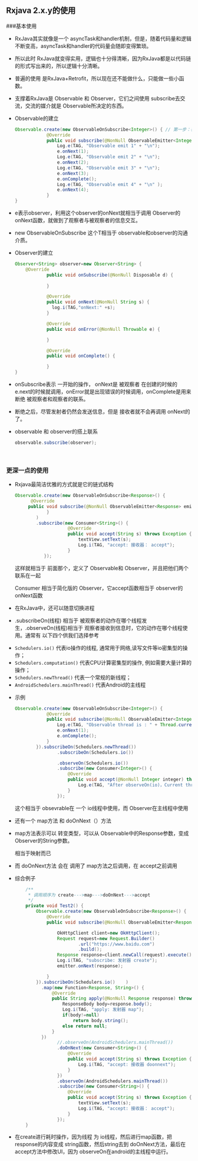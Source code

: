 ## Rxjava 2.x.y的使用



###基本使用

* RxJava其实就像是一个  asyncTask和handler机制，但是，随着代码量和逻辑不断变高，asyncTask和handler的代码量会随即变得繁琐。
* 所以此时 RxJava就变得实用，逻辑也十分得清晰，因为RxJava都是以代码链的形式写出来的，所以逻辑十分清晰。



* 普遍的使用 是RxJava+Retrofit，所以现在还不能做什么，只能做一些小函数。
* 支撑着RxJava是  Observable 和 Observer，它们之间使用 subscribe去交流，交流的媒介就是 Observable所决定的东西。



* Observable的建立

  ```java
  Observable.create(new ObservableOnSubscribe<Integer>() { // 第一步：初始化Observable
              @Override
              public void subscribe(@NonNull ObservableEmitter<Integer> e) throws Exception 			{
                  Log.e(TAG, "Observable emit 1" + "\n");
                  e.onNext(1);
                  Log.e(TAG, "Observable emit 2" + "\n");
                  e.onNext(2);
                  Log.e(TAG, "Observable emit 3" + "\n");
                  e.onNext(3);
                  e.onComplete();
                  Log.e(TAG, "Observable emit 4" + "\n" );
                  e.onNext(4);
              }
  }
  ```



* e表示observer，利用这个observer的onNext就相当于调用  Observer的 onNext函数，就做到了观察者与被观察者的信息交互。
* new ObservableOnSubscribe<T> 这个T相当于 observable和observer的沟通介质。





* Observer的建立

  ```java
  Observer<String> observer=new Observer<String> {
      @Override
              public void onSubscribe(@NonNull Disposable d) {
                  
              }

              @Override
              public void onNext(@NonNull String s) {
  				log.i(TAG,"onNext:" +s);
              }

              @Override
              public void onError(@NonNull Throwable e) {

              }

              @Override
              public void onComplete() {

              }
  }
  ```

*  onSubscribe表示 一开始的操作， onNext是 被观察者 在创建的时候的 e.next的时候就调用，onError就是出现错误的时候调用，onComplete是用来 断绝 被观察者和观察者的联系。    

* 断绝之后，尽管发射者仍然会发送信息，但是 接收者就不会再调用 onNext的了。





* observable 和 observer的搭上联系

  ```java
  observable.subscribe(observer);
  ```

  ​





### 更深一点的使用

* Rxjava最简洁优雅的方式就是它的链式结构

  ```java
  Observable.create(new ObservableOnSubscribe<Response>() {
        @Override
       public void subscribe(@NonNull ObservableEmitter<Response> emitter) throws 	Exception {
              }
          )
          .subscribe(new Consumer<String>() {
                      @Override
                      public void accept(String s) throws Exception {
                          textView.setText(s);
                          Log.i(TAG, "accept: 接收器： accept");
                      }
             });
  ```

  这样就相当于 前面那个，定义了 Observable和 Observer，并且把他们两个联系在一起

  Consumer<T> 相当于简化版的 Observer，它accept函数相当于 observer的onNext函数

 

* 在RxJava中，还可以随意切换进程
*  .subscribeOn(线程) 相当于 被观察者的动作在哪个线程发生，.observeOn(线程)相当于 观察者接收到信息时，它的动作在哪个线程使用。通常有  以下四个供我们选择参考



- `Schedulers.io()` 代表io操作的线程, 通常用于网络,读写文件等io密集型的操作；
- `Schedulers.computation()` 代表CPU计算密集型的操作, 例如需要大量计算的操作；
- `Schedulers.newThread()` 代表一个常规的新线程；
- `AndroidSchedulers.mainThread()` 代表Android的主线程



* 示例

  ```java
  Observable.create(new ObservableOnSubscribe<Integer>() {
              @Override
              public void subscribe(@NonNull ObservableEmitter<Integer> e) throws Exception {
                  Log.e(TAG, "Observable thread is : " + Thread.currentThread().getName());
                  e.onNext(1);
                  e.onComplete();
              }
          }).subscribeOn(Schedulers.newThread())
                  .subscribeOn(Schedulers.io())

                  .observeOn(Schedulers.io())
                  .subscribe(new Consumer<Integer>() {
                      @Override
                      public void accept(@NonNull Integer integer) throws Exception {
                          Log.e(TAG, "After observeOn(io)，Current thread is " + Thread.currentThread().getName());
                      }
                  });
  ```

  这个相当于 obsevrable在 一个 io线程中使用，而 Observer在主线程中使用



* 还有一个 map方法 和 doOnNext（）方法

* map方法表示可以 转变类型，可以从 Observable中的Response参数，变成 Observer的String参数。

  相当于映射而已

* 而 doOnNext方法 会在 调用了 map方法之后调用，在 accept之前调用



* 综合例子

  ```java
      /**
       * 调用顺序为 create--->map--->doOnNext--->accept
       */
      private void Test2() {
          Observable.create(new ObservableOnSubscribe<Response>() {
              @Override
              public void subscribe(@NonNull ObservableEmitter<Response> emitter) throws Exception {

                  OkHttpClient client=new OkHttpClient();
                  Request request=new Request.Builder()
                          .url("https://www.baidu.com")
                          .build();
                  Response response=client.newCall(request).execute();
                  Log.i(TAG, "subscribe: 发射器 create");
                  emitter.onNext(response);

              }
          }).subscribeOn(Schedulers.io()    )
            .map(new Function<Response, String>() {
                @Override
                public String apply(@NonNull Response response) throws Exception {
                    ResponseBody body=response.body();
                    Log.i(TAG, "apply: 发射器 map");
                    if(body!=null)
                        return body.string();
                    else return null;
                }
            })
                  //.observeOn(AndroidSchedulers.mainThread())
                  .doOnNext(new Consumer<String>() {
                      @Override
                      public void accept(String s) throws Exception {
                          Log.i(TAG, "accept: 接收器 doonnext");
                      }
                  })
                  .observeOn(AndroidSchedulers.mainThread())
                  .subscribe(new Consumer<String>() {
                      @Override
                      public void accept(String s) throws Exception {
                          textView.setText(s);
                          Log.i(TAG, "accept: 接收器： accept");
                      }
                  });
      }
  ```

* 在create进行耗时操作，因为线程 为 io线程，然后进行map函数，把response的内容变成 string函数，然后string去到 doOnNext方法，最后在 accept方法中修改UI，因为 observeOn在android的主线程中运行。









